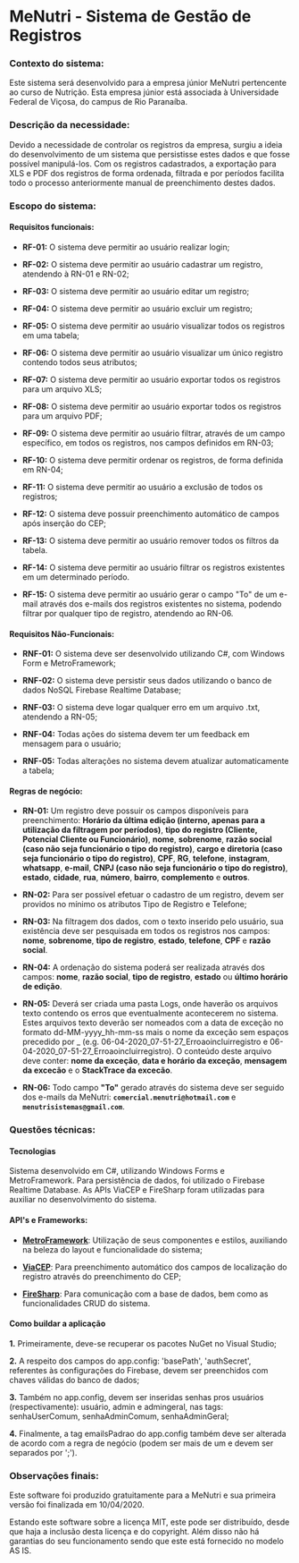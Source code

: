 # MeNutri - Sistema de Gestão de Registros

### Contexto do sistema:
Este sistema será desenvolvido para a empresa júnior MeNutri pertencente ao curso de Nutrição. Esta empresa júnior está associada à Universidade Federal de Viçosa, do campus de Rio Paranaíba.

### Descrição da necessidade:
Devido a necessidade de controlar os registros da empresa, surgiu a ideia do desenvolvimento de um sistema que persistisse estes dados e que fosse possível manipulá-los. Com os registros cadastrados, a exportação para XLS e PDF dos registros de forma ordenada, filtrada e por períodos facilita todo o processo anteriormente manual de preenchimento destes dados.

### Escopo do sistema:

#### Requisitos funcionais:

- **RF-01:** O sistema deve permitir ao usuário realizar login;

- **RF-02:** O sistema deve permitir ao usuário cadastrar um registro, atendendo à RN-01 e RN-02;

- **RF-03:** O sistema deve permitir ao usuário editar um registro;

- **RF-04:** O sistema deve permitir ao usuário excluir um registro;

- **RF-05:** O sistema deve permitir ao usuário visualizar todos os registros em uma tabela;

- **RF-06:** O sistema deve permitir ao usuário visualizar um único registro contendo todos seus atributos;

- **RF-07:** O sistema deve permitir ao usuário exportar todos os registros para um arquivo XLS;

- **RF-08:** O sistema deve permitir ao usuário exportar todos os registros para um arquivo PDF;

- **RF-09:** O sistema deve permitir ao usuário filtrar, através de um campo específico, em todos os registros, nos campos definidos em RN-03;

- **RF-10:** O sistema deve permitir ordenar os registros, de forma definida em RN-04;

- **RF-11:** O sistema deve permitir ao usuário a exclusão de todos os registros;

- **RF-12:** O sistema deve possuir preenchimento automático de campos após inserção do CEP;

- **RF-13:** O sistema deve permitir ao usuário remover todos os filtros da tabela.

- **RF-14:** O sistema deve permitir ao usuário filtrar os registros existentes em um determinado período.

- **RF-15:** O sistema deve permitir ao usuário gerar o campo "To" de um e-mail através dos e-mails dos registros existentes no sistema, podendo filtrar por qualquer tipo de registro, atendendo ao RN-06.

#### Requisitos Não-Funcionais:

- **RNF-01:** O sistema deve ser desenvolvido utilizando C#, com Windows Form e MetroFramework;

- **RNF-02:** O sistema deve persistir seus dados utilizando o banco de dados NoSQL Firebase Realtime Database;

- **RNF-03:** O sistema deve logar qualquer erro em um arquivo .txt, atendendo a RN-05;

- **RNF-04:** Todas ações do sistema devem ter um feedback em mensagem para o usuário;

- **RNF-05:** Todas alterações no sistema devem atualizar automaticamente a tabela;

#### Regras de negócio:

- **RN-01:** Um registro deve possuir os campos disponíveis para preenchimento: **Horário da última edição (interno, apenas para a utilização da filtragem por períodos)**, **tipo do registro (Cliente, Potencial Cliente ou Funcionário)**, **nome**, **sobrenome**, **razão social (caso não seja funcionário o tipo do registro)**, **cargo e diretoria (caso seja funcionário o tipo do registro)**, **CPF**, **RG**, **telefone**, **instagram**, **whatsapp**, **e-mail**, **CNPJ (caso não seja funcionário o tipo do registro)**, **estado**, **cidade**, **rua**, **número**, **bairro**, **complemento** e **outros**.

- **RN-02:** Para ser possível efetuar o cadastro de um registro, devem ser providos no mínimo os atributos Tipo de Registro e Telefone;

- **RN-03:** Na filtragem dos dados, com o texto inserido pelo usuário, sua existência deve ser pesquisada em todos os registros nos campos: **nome**, **sobrenome**, **tipo de registro**, **estado**, **telefone**, **CPF** e **razão social**.

- **RN-04:** A ordenação do sistema poderá ser realizada através dos campos: **nome**, **razão social**, **tipo de registro**, **estado** ou **último horário de edição**.

- **RN-05:** Deverá ser criada uma pasta Logs, onde haverão os arquivos texto contendo os erros que eventualmente acontecerem no sistema. Estes arquivos texto deverão ser nomeados com a data de exceção no formato dd-MM-yyyy_hh-mm-ss mais o nome da exceção sem espaços precedido por _ (e.g. 06-04-2020_07-51-27_Erroaoincluirregistro e 06-04-2020_07-51-27_Erroaoincluirregistro). O conteúdo deste arquivo deve conter: **nome da exceção**, **data e horário da exceção**, **mensagem da excecão** e o **StackTrace da excecão**.

- **RN-06:** Todo campo **"To"** gerado através do sistema deve ser seguido dos e-mails da MeNutri: **`comercial.menutri@hotmail.com`** e **`menutrisistemas@gmail.com`**.

### Questões técnicas:

#### Tecnologias
Sistema desenvolvido em C#, utilizando Windows Forms e MetroFramework. Para persistência de dados, foi utilizado o Firebase Realtime Database. As APIs ViaCEP e FireSharp foram utilizadas para auxiliar no desenvolvimento do sistema.

#### API's e Frameworks:

- **[MetroFramework](https://www.nuget.org/packages/Winform.Metroframework/)**: Utilização de seus componentes e estilos, auxiliando na beleza do layout e funcionalidade do sistema;

- **[ViaCEP](https://github.com/guibranco/ViaCEP)**: Para preenchimento automático dos campos de localização do registro através do preenchimento do CEP;

- **[FireSharp](https://github.com/ziyasal/FireSharp)**: Para comunicação com a base de dados, bem como as funcionalidades CRUD do sistema.

#### Como buildar a aplicação

**1.** Primeiramente, deve-se recuperar os pacotes NuGet no Visual Studio;

**2.** A respeito dos campos do app.config: 'basePath', 'authSecret', referentes às configurações do Firebase, devem ser preenchidos com chaves válidas do banco de dados;

**3.** Também no app.config, devem ser inseridas senhas pros usuários (respectivamente): usuário, admin e admingeral, nas tags: senhaUserComum, senhaAdminComum, senhaAdminGeral;

**4.** Finalmente, a tag emailsPadrao do app.config também deve ser alterada de acordo com a regra de negócio (podem ser mais de um e devem ser separados por ';').

### Observações finais:

Este software foi produzido gratuitamente para a MeNutri e sua primeira versão foi finalizada em 10/04/2020.

Estando este software sobre a licença MIT, este pode ser distribuído, desde que haja a inclusão desta licença e do copyright. Além disso não há garantias do seu funcionamento sendo que este está fornecido no modelo AS IS.
